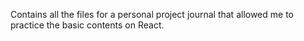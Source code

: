 Contains all the files for a personal project journal that allowed me to practice the basic contents on React.